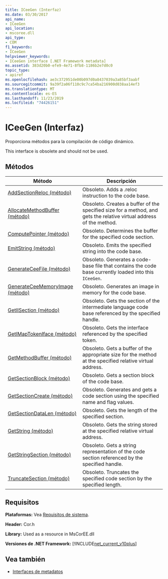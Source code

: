 ```yaml
---
title: ICeeGen (Interfaz)
ms.date: 03/30/2017
api_name:
- ICeeGen
api_location:
- mscoree.dll
api_type:
- COM
f1_keywords:
- ICeeGen
helpviewer_keywords:
- ICeeGen interface [.NET Framework metadata]
ms.assetid: 383d20b0-efe9-4e71-8fb8-1186b2e7d0c0
topic_type:
- apiref
ms.openlocfilehash: ae3c372951de00b097d0a8437039a3a85bf3aabf
ms.sourcegitcommit: 9a39f2a06f110c9c7ca54ba216900d038aa14ef3
ms.translationtype: MT
ms.contentlocale: es-ES
ms.lasthandoff: 11/23/2019
ms.locfileid: "74426151"
---
```

# <a name="iceegen-interface"></a>ICeeGen (Interfaz)
Proporciona métodos para la compilación de código dinámico.  
  
 This interface is obsolete and should not be used.  
  
## <a name="methods"></a>Métodos  
  
|Método|Descripción|  
|------------|-----------------|  
|[AddSectionReloc (método)](../../../../docs/framework/unmanaged-api/metadata/iceegen-addsectionreloc-method.md)|Obsoleto. Adds a .reloc instruction to the code base.|  
|[AllocateMethodBuffer (método)](../../../../docs/framework/unmanaged-api/metadata/iceegen-allocatemethodbuffer-method.md)|Obsoleto. Creates a buffer of the specified size for a method, and gets the relative virtual address of the method.|  
|[ComputePointer (método)](../../../../docs/framework/unmanaged-api/metadata/iceegen-computepointer-method.md)|Obsoleto. Determines the buffer for the specified code section.|  
|[EmitString (método)](../../../../docs/framework/unmanaged-api/metadata/iceegen-emitstring-method.md)|Obsoleto. Emits the specified string into the code base.|  
|[GenerateCeeFile (método)](../../../../docs/framework/unmanaged-api/metadata/iceegen-generateceefile-method.md)|Obsoleto. Generates a code-base file that contains the code base currently loaded into this `ICeeGen`.|  
|[GenerateCeeMemoryImage (método)](../../../../docs/framework/unmanaged-api/metadata/iceegen-generateceememoryimage-method.md)|Obsoleto. Generates an image in memory for the code base.|  
|[GetIlSection (método)](../../../../docs/framework/unmanaged-api/metadata/iceegen-getilsection-method.md)|Obsoleto. Gets the section of the intermediate language code base referenced by the specified handle.|  
|[GetIMapTokenIface (método)](../../../../docs/framework/unmanaged-api/metadata/iceegen-getimaptokeniface-method.md)|Obsoleto. Gets the interface referenced by the specified token.|  
|[GetMethodBuffer (método)](../../../../docs/framework/unmanaged-api/metadata/iceegen-getmethodbuffer-method.md)|Obsoleto. Gets a buffer of the appropriate size for the method at the specified relative virtual address.|  
|[GetSectionBlock (método)](../../../../docs/framework/unmanaged-api/metadata/iceegen-getsectionblock-method.md)|Obsoleto. Gets a section block of the code base.|  
|[GetSectionCreate (método)](../../../../docs/framework/unmanaged-api/metadata/iceegen-getsectioncreate-method.md)|Obsoleto. Generates and gets a code section using the specified name and flag values.|  
|[GetSectionDataLen (método)](../../../../docs/framework/unmanaged-api/metadata/iceegen-getsectiondatalen-method.md)|Obsoleto. Gets the length of the specified section.|  
|[GetString (método)](../../../../docs/framework/unmanaged-api/metadata/iceegen-getstring-method.md)|Obsoleto. Gets the string stored at the specified relative virtual address.|  
|[GetStringSection (método)](../../../../docs/framework/unmanaged-api/metadata/iceegen-getstringsection-method.md)|Obsoleto. Gets a string representation of the code section referenced by the specified handle.|  
|[TruncateSection (método)](../../../../docs/framework/unmanaged-api/metadata/iceegen-truncatesection-method.md)|Obsoleto. Truncates the specified code section by the specified length.|  
  
## <a name="requirements"></a>Requisitos  
 **Plataformas:** Vea [Requisitos de sistema](../../../../docs/framework/get-started/system-requirements.md).  
  
 **Header:** Cor.h  
  
 **Library:** Used as a resource in MsCorEE.dll  
  
 **Versiones de .NET Framework:** [!INCLUDE[net_current_v10plus](../../../../includes/net-current-v10plus-md.md)]  
  
## <a name="see-also"></a>Vea también

- [Interfaces de metadatos](../../../../docs/framework/unmanaged-api/metadata/metadata-interfaces.md)
